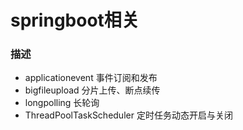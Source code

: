 # springboot相关

### 描述
* applicationevent 事件订阅和发布
* bigfileupload 分片上传、断点续传
* longpolling 长轮询
* ThreadPoolTaskScheduler 定时任务动态开启与关闭

